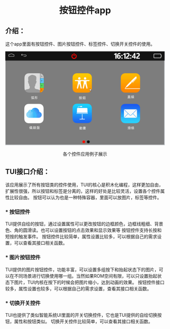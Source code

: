 <h1 align="center"> 按钮控件app </h1>

## 介绍：
这个app里面有按钮控件、图片按钮控件、标签控件、切换开关控件的使用。

<p align="center">
<img src="https://github.com/TUISYS/image/raw/main/buttom.gif">
</p>
<p align="center">
各个控件应用例子展示
</p>

## TUI接口介绍：
该应用展示了所有按钮类的控件使用，TUI的核心是积木化编程，这样更加自由，扩展性很强，所以按钮和标签是分离的，这样的好处是比较灵活，设置各个控件属性比较自由。
按钮可以认为也是一种特殊容器，里面可以放图片，标签等控件。

### * 按钮控件
TUI提供自绘的按钮，通过设置属性可以更改按钮的边框颜色，边框线粗细、背景色、角的圆滑读。也可以设置按钮的点击效果和显示效果等
按钮控件支持长按和短按的触发事件。
按钮控件比较简单，属性设置比较多，可以根据自己的需求设置，可以查看其接口相关函数。

### * 图片按钮控件
TUI提供的图片按钮控件，功能丰富，可以设置多组按下和抬起状态下的图片，可以在不同场景进行切换使用哪一组。当然如果ROM空间有限，可以只设置抬起状态下图片，TUI内核在按下的时候会把图片缩小，达到动画的效果。
按钮控件接口较多，属性设置也较多，可以根据自己的需求设置，查看其接口相关函数。

### * 切换开关控件
TUI也提供了类似智能系统UI里面的开关切换控件，它也是TUI提供的自绘切换按钮，属性和按钮类似。
切换开关控件比较简单，可以查看其接口相关函数。

